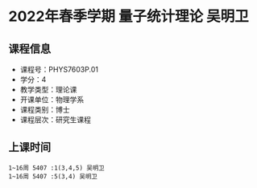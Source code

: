 # 2022年春季学期 量子统计理论 吴明卫






## 课程信息

- 课程号：PHYS7603P.01
- 学分：4
- 教学类型：理论课
- 开课单位：物理学系
- 课程类别：博士
- 课程层次：研究生课程

## 上课时间

```
1~16周 5407 :1(3,4,5) 吴明卫
1~16周 5407 :5(3,4) 吴明卫
```

